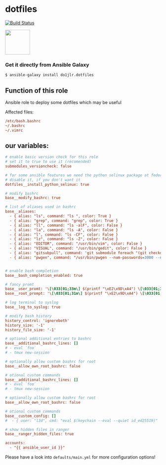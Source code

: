  dotfiles
==========
[![Build Status](https://travis-ci.org/chaos-bodensee/role_dotfiles.svg?branch=master)](https://travis-ci.org/chaos-bodensee/role_dotfiles)

<a href="https://galaxy.ansible.com/do1jlr/dotfiles"><img width="80px" src="https://galaxy.ansible.com/assets/galaxy-logo-02.svg"/></a>

### Get it directly from Ansible Galaxy
```bash
$ ansible-galaxy install do1jlr.dotfiles
```

Function of this role
-----------------------
Ansible role to deploy some dotfiles which may be useful

Affected files:
```ini
/etc/bash.bashrc
~/.bashrc
~/.vimrc
```
 our variables:
---------------
```ini
# enable basic version check for this role
# set it to true to use it (recomended)
submodules_versioncheck: false

# for some ansible features we need the python selinux package at fedora
# disable it, if you don't want it
dotfiles__install_python_selinux: true

# modify bashrc
base__modify_bashrc: true

# list of aliases used in bashrc
base__aliases:
  - { alias: "ls", command: "ls ", color: True }
  - { alias: "grep", command: "grep", color: True }
  - { alias: "ll", command: "ls -alF", color: False }
  - { alias: "la", command: "ls -A", color: False }
  - { alias: "l", command: "ls -CF", color: False }
  - { alias: "lz", command: "ls -Z", color: False }
  - { alias: "EDITOR", command: "/usr/bin/vim", color: False }
  - { alias: "VISUAL", command: "/usr/bin/gedit", color: False }
  - { alias: "gitsubpull", command: 'git submodule foreach "(git checkout $(git symbolic-ref --short refs/remotes/origin/HEAD | sed "s@^origin/@@"); git pull)"', color: False }
  - { alias: "pwgen", command: "/usr/bin/pwgen --num-passwords=3000 --numerals --capitalize --secure --no-vowels  --symbols 42 | grep -v '0' | grep -v 'o' | grep -v 'O' | grep -v '\"' | grep -v 'I' | grep -v 'l' | grep -v '1' | grep -v '´' | grep -v '@'  | tail -1 ", color: false }


# enable bash completion
base__bash_completion_enabled: true

# fancy promt
base__user_promt: '\[\033[01;33m\] $(printf "\xE2\x9D\xA4") \[\033[01;32m\]\u\[\033[01;36m\]@\[\033[01;32m\]\H\[\033[01;34m\] <\A> \[\033[01;35m\] \j \[\033[01;36m\] \w \[\033[01;33m\]\n\[\033[01;33m\] $(git branch 2>/dev/null | sed -n "s/* \(.*\)/\1 /p")$\[\033[01;00m\] '
base__root_prompt: '\[\033[01;31m\] $(printf "\xE2\x9D\xA4") \[\033[01;32m\]\u\[\033[01;36m\]@\[\033[01;32m\]\H\[\033[01;34m\] <\A> \[\033[01;35m\] \j \[\033[01;36m\] \w \[\033[01;33m\]\n\[\033[01;33m\] $(git branch 2>/dev/null | sed -n "s/* \(.*\)/\1 /p")$\[\033[01;00m\] '

# log terminal to syslog
base__log_to_syslog: true

# modify bash history
history_control: 'ignoreboth'
history_size: '-1'
history_file_size: '-1'

# optional additional entries to bashrc
base__additional_bashrc_lines: []
# - eval `foo`
# - tmux new-session

# optionally allow custom bashrc for root
base__allow_own_root_bashrc: false

# otional custom commands
base__additional_bashrc_lines: []
# - eval `foo`
# - tmux new-session

# optionally allow custom bashrc for root
base__allow_own_root_bashrc: false

# otional custom commands
base__custom_config: []
#  - { user: "l3d", cmd: "eval $(keychain --eval --quiet id_ed25519)"

# show hidden files in ranger
base__ranger_hidden_files: true

accounts:
  - "{{ ansible_user_id }}"
```

Please have a look into ``defaults/main.yml`` for more configuration options!
